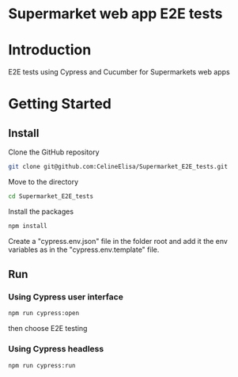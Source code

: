 # Supermarket web app E2E tests

# Introduction 
E2E tests using Cypress and Cucumber for Supermarkets web apps

# Getting Started

## Install

Clone the GitHub repository
```sh
git clone git@github.com:CelineElisa/Supermarket_E2E_tests.git
```

Move to the directory
```sh
cd Supermarket_E2E_tests
```

Install the packages
```sh
npm install
```
Create a "cypress.env.json" file in the folder root and add it the env variables as in the "cypress.env.template" file.

## Run

### Using Cypress user interface

```sh
npm run cypress:open
```
then choose E2E testing

### Using Cypress headless

```sh
npm run cypress:run
```